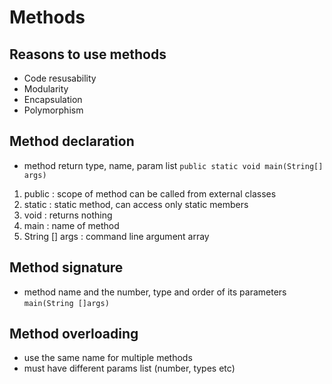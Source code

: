 # Methods

## Reasons to use methods
- Code resusability
- Modularity
- Encapsulation
- Polymorphism

## Method declaration
- method return type, name, param list
`public static void main(String[] args)`
1. public : scope of method can be called from external classes
2. static : static method, can access only static members
3. void : returns nothing
4. main : name of method
5. String [] args : command line argument array

## Method signature
-  method name and the number, type and order of its parameters
`main(String []args)`

## Method overloading 
- use the same name for multiple methods
- must have different params list (number, types etc)